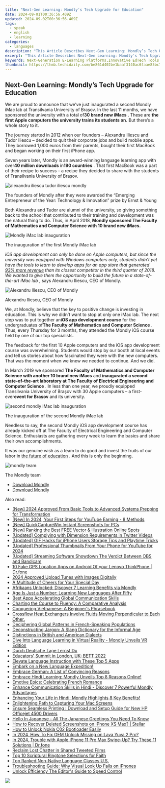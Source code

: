 ```yaml
---
title: "Next-Gen Learning: Mondly’s Tech Upgrade for Education"
date: 2024-09-01T00:36:56.409Z
updated: 2024-09-02T00:36:56.409Z
tags:
  - speak
  - english
  - learning
categories:
  - languages
description: "This Article Describes Next-Gen Learning: Mondly’s Tech Upgrade for Education"
excerpt: "This Article Describes Next-Gen Learning: Mondly’s Tech Upgrade for Education"
keywords: Next-Generation E-Learning Platforms,Innovative EdTech Tools for Students and Educators,Technological Advancements in Modern Education Systems,Mondly's New Features Enhancing Online Learning Experience,Tech Upgrade,Integrating Advanced Technologies for Improved Learning Outcomes,Future-Focused Educational Applications and Software Solutions
thumbnail: https://thmb.techidaily.com/be861d402be1baaf3140ac6faae85bc70a45ab620b0dde812294a010c625a831.png
---
```


## Next-Gen Learning: Mondly’s Tech Upgrade for Education

 We are proud to announce that we’ve just inaugurated a second Mondly iMac lab at Transilvania University of Brașov. In the last 11 months, we have sponsored the university with a total of**30 brand new iMacs** . These are **the first Apple computers the university trains its students on.** But there’s a whole story to it.

 The journey started in 2012 when our founders – Alexandru Iliescu and Tudor Iliescu – decided to quit their corporate jobs and build mobile apps. They borrowed 1,000 euros from their parents, bought their first MacBook and began working on their first iPhone app.

 Seven years later, Mondly is an award-winning language learning app with over**40 million downloads** in**190 countries** . That first MacBook was a part of their recipe to success – a recipe they decided to share with the students of Transilvania University of Brașov.

![alexandru iliescu tudor iliescu mondly](https://edge.mondly.com/blog/wp-content/uploads/2019/03/alexandru-iliescu-tudor-iliescu-mondly-1024x683.jpg "Mondly Supports Education By Investing In State-Of-The-Art Apple Technology For Students 2")

 The founders of Mondly after they were awarded the “Emerging Entrepreneur of the Year: Technology & Innovation” prize by Ernst & Young

 Both Alexandru and Tudor are alumni of the university, so giving something back to the school that contributed to their training and development was the natural thing to do. Thus, in April 2018, **Mondly sponsored The Faculty of Mathematics and Computer Science with 10 brand new iMacs.**

![Mondly iMac lab inauguration](https://edge.mondly.com/blog/wp-content/uploads/2019/03/Mondly-iMac-lab-inauguration-1024x488.jpg "Mondly Supports Education By Investing In State-Of-The-Art Apple Technology For Students 3")

 The inauguration of the first Mondly iMac lab

 _iOS app development can only be done on Apple computers, but since the university was equipped with Windows computers only, students didn’t yet have the tools to learn to develop apps for an app store that generated [93% more revenue](https://techcrunch.com/2018/10/11/app-store-generated-93-more-revenue-than-google-play-in-q3/) than its closest competitor in the third quarter of 2018\. We wanted to give them the opportunity to build the future in a state-of-the-art iMac lab_ , says Alexandru Iliescu, CEO of Mondly.

![Alexandru Iliescu, CEO of Mondly](https://edge.mondly.com/blog/wp-content/uploads/2019/03/alexandru-iliescu-ceo-mondly-820x1024.jpg "Mondly Supports Education By Investing In State-Of-The-Art Apple Technology For Students 4")

 Alexandru Iliescu, CEO of Mondly

 We, at Mondly, believe that the key to positive change is investing in education. This is why we didn’t want to stop at only one iMac lab. The next step was to put together an**iOS app development course** for the undergraduates of**The Faculty of Mathematics and Computer Science** . Thus, every Thursday for 3 months, they attended the Mondly iOS course held by one of our top specialists.

 The feedback for the first 10 Apple computers and the iOS app development course was overwhelming. Students would stop by our booth at local events and tell us stories about how fascinated they were with the new computers. That was the moment when we knew we needed to continue. And we did.

 In March 2019 we sponsored **The Faculty of Mathematics and Computer Science with another 10 brand new iMacs** and **inaugurated a second state-of-the-art laboratory at The Faculty of Electrical Engineering and Computer Science** . In less than one year, we proudly equipped Transilvania University of Brașov with 30 Apple computers – a first-ever**event for Brașov** and its university.

![second mondly iMac lab inauguration](https://edge.mondly.com/blog/wp-content/uploads/2019/03/second-mondly-iMac-lab-inauguration-1024x684.jpg "Mondly Supports Education By Investing In State-Of-The-Art Apple Technology For Students 5")

 The inauguration of the second Mondly iMac lab

 Needless to say, the second Mondly iOS app development course has already kicked off at The Faculty of Electrical Engineering and Computer Science. Enthusiasts are gathering every week to learn the basics and share their own accomplishments.

 It was our genuine wish as a team to do good and invest the fruits of our labor in [the future of education](https://shop.mondly.com/affiliate.php?ACCOUNT=ATISTUDI&AFFILIATE=108875&PATH=https://www.mondly.com?AFFILIATE=108875) . And this is only the beginning.

![mondly team](https://edge.mondly.com/blog/wp-content/uploads/2019/03/mondly-team-scaled-960x623.jpg "Mondly Supports Education By Investing In State-Of-The-Art Apple Technology For Students 6")

 The Mondly team

* [Download Mondly](https://www.facebook.com/sharer/sharer.php?u=https%3A%2F%2Fwww.mondly.com%2Fblog%2Fmondly-supports-education-investing-apple-technology-for-students%2F&t=Mondly+Supports+Education+by+Investing+in+State-Of-The-Art+Apple+Technology+for+Students "Share on Facebook")
* [Download Mondly](https://shop.mondly.com/affiliate.php?ACCOUNT=ATISTUDI&AFFILIATE=108875&PATH=https://www.mondly.com?AFFILIATE=108875)

<ins class="adsbygoogle"
     style="display:block"
     data-ad-format="autorelaxed"
     data-ad-client="ca-pub-7571918770474297"
     data-ad-slot="1223367746"></ins>



<ins class="adsbygoogle"
     style="display:block"
     data-ad-client="ca-pub-7571918770474297"
     data-ad-slot="8358498916"
     data-ad-format="auto"
     data-full-width-responsive="true"></ins>

<span class="atpl-alsoreadstyle">Also read:</span>
<div><ul>
<li><a href="https://fox-http.techidaily.com/new-2024-approved-from-basic-tools-to-advanced-systems-prepping-for-transformation/"><u>[New] 2024 Approved  From Basic Tools to Advanced Systems  Prepping for Transformation</u></a></li>
<li><a href="https://youtube-lab.techidaily.com/n-2024-your-first-steps-for-youtube-earning-8-methods/"><u>[New] In 2024, Your First Steps for YouTube Earning - 8 Methods</u></a></li>
<li><a href="https://remote-screen-capture.techidaily.com/new-quickcapturewin-instant-screenshots-for-pcs/"><u>[New] QuickCaptureWin  Instant Screenshots for PCs</u></a></li>
<li><a href="https://extra-guidance.techidaily.com/new-ranking-the-best-free-vector-and-illustration-online-spots/"><u>[New] Ranking the Best FREE Vector & Illustration Online Spots</u></a></li>
<li><a href="https://twitter-videos.techidaily.com/updated-complying-with-dimension-requirements-in-twitter-videos/"><u>[Updated] Complying with Dimension Requirements in Twitter Videos</u></a></li>
<li><a href="https://some-techniques.techidaily.com/updated-gif-hacks-for-iphone-users-storage-tips-and-playtime-tricks/"><u>[Updated] GIF Hacks for iPhone Users  Storage Tips and Playtime Tricks</u></a></li>
<li><a href="https://youtube-data.techidaily.com/ed-professional-thumbnails-from-your-phone-for-youtube-for-2024/"><u>[Updated] Professional Thumbnails From Your Phone for YouTube for 2024</u></a></li>
<li><a href="https://screen-mirroring-recording.techidaily.com/updated-streaming-software-showdown-the-verdict-between-obs-and-bandicam/"><u>[Updated] Streaming Software Showdown  The Verdict Between OBS and Bandicam</u></a></li>
<li><a href="https://android-location.techidaily.com/10-fake-gps-location-apps-on-android-of-your-lenovo-thinkphone-drfone-by-drfone-virtual/"><u>10 Fake GPS Location Apps on Android Of your Lenovo ThinkPhone | Dr.fone</u></a></li>
<li><a href="https://fox-cloud.techidaily.com/2024-approved-upload-tunes-with-images-digitally/"><u>2024 Approved  Upload Tunes with Images Digitally</u></a></li>
<li><a href="https://mondly-stories.techidaily.com/a-multitude-of-cheers-for-your-special-day/"><u>A Multitude of Cheers for Your Special Day</u></a></li>
<li><a href="https://mondly-stories.techidaily.com/afrikaans-unlocked-discover-7-learning-benefits-via-mondly/"><u>Afrikaans Unlocked: Discover 7 Learning Benefits via Mondly</u></a></li>
<li><a href="https://mondly-stories.techidaily.com/age-is-just-a-number-learning-new-languages-after-fifty/"><u>Age Is Just a Number: Learning New Languages After Fifty</u></a></li>
<li><a href="https://mondly-stories.techidaily.com/best-apps-accelerating-global-communication-skills/"><u>Best Apps Accelerating Global Communication Skills</u></a></li>
<li><a href="https://mondly-stories.techidaily.com/charting-the-course-to-fluency-a-comparative-analysis/"><u>Charting the Course to Fluency: A Comparative Analysis</u></a></li>
<li><a href="https://mondly-stories.techidaily.com/conquering-vietnamese-a-beginners-phrasebook/"><u>Conquering Vietnamese: A Beginner's Phrasebook</u></a></li>
<li><a href="https://win-dash.techidaily.com/1722964344177-crossflow-heat-exchangers-involve-fluids-moving-perpendicular-to-each-other/"><u>Crossflow Heat Exchangers Involve Fluids Moving Perpendicular to Each Other.</u></a></li>
<li><a href="https://mondly-stories.techidaily.com/deciphering-global-patterns-in-french-speaking-populations/"><u>Deciphering Global Patterns in French-Speaking Populations</u></a></li>
<li><a href="https://mondly-stories.techidaily.com/deconstructing-jargon-a-slang-dictionary-for-the-informal-age/"><u>Deconstructing Jargon: A Slang Dictionary for the Informal Age</u></a></li>
<li><a href="https://mondly-stories.techidaily.com/distinctions-in-british-and-american-dialects/"><u>Distinctions in British and American Dialects</u></a></li>
<li><a href="https://mondly-stories.techidaily.com/dive-into-language-learning-in-virtual-reality-mondly-unveils-vr-edition/"><u>Dive Into Language Learning in Virtual Reality - Mondly Unveils VR Edition</u></a></li>
<li><a href="https://mondly-stories.techidaily.com/durch-deutsche-tage-lernst-du/"><u>Durch Deutsche Tage Lernst Du</u></a></li>
<li><a href="https://mondly-stories.techidaily.com/educators-summit-in-london-uk-bett-2022/"><u>Educators' Summit in London, UK: BETT 2022</u></a></li>
<li><a href="https://mondly-stories.techidaily.com/elevate-language-instruction-with-these-top-5-apps/"><u>Elevate Language Instruction with These Top 5 Apps</u></a></li>
<li><a href="https://mondly-stories.techidaily.com/embark-on-a-new-language-expedition/"><u>Embark on a New Language Expedition!</u></a></li>
<li><a href="https://mondly-stories.techidaily.com/embrace-german-a-list-of-convincing-reasons/"><u>Embrace German: A List of Convincing Reasons</u></a></li>
<li><a href="https://mondly-stories.techidaily.com/1719580251708-embrace-hindi-learning-mondly-unveils-top-8-reasons-online/"><u>Embrace Hindi Learning: Mondly Unveils Top 8 Reasons Online!</u></a></li>
<li><a href="https://mondly-stories.techidaily.com/emotive-epics-celebrating-french-romance/"><u>Emotive Epics: Celebrating French Romance</u></a></li>
<li><a href="https://mondly-stories.techidaily.com/1719580825709-enhance-communication-skills-in-hindi-discover-7-powerful-mondly-advantages/"><u>Enhance Communication Skills in Hindi - Discover 7 Powerful Mondly Advantages</u></a></li>
<li><a href="https://mondly-stories.techidaily.com/1719580367068-enhancing-your-life-in-hindi-mondly-highlights-8-key-benefits/"><u>Enhancing Your Life in Hindi: Mondly Highlights 8 Key Benefits!</u></a></li>
<li><a href="https://screen-sharing-recording.techidaily.com/enlightening-path-to-capturing-your-mac-screens/"><u>Enlightening Path to Capturing Your Mac Screens</u></a></li>
<li><a href="https://driver-download.techidaily.com/ensure-seamless-printing-download-and-setup-guide-for-new-hp-officejet-4500-drivers/"><u>Ensure Seamless Printing : Download and Setup Guide for New HP Officejet 4500 Drivers</u></a></li>
<li><a href="https://mondly-stories.techidaily.com/1719580711523-hello-in-japanese-all-the-japanese-greetings-you-need-to-know/"><u>Hello In Japanese - All The Japanese Greetings You Need To Know</u></a></li>
<li><a href="https://blog-min.techidaily.com/how-to-recover-deleted-screenshots-on-iphone-xs-max-stellar-by-stellar-data-recovery-ios-iphone-data-recovery/"><u>How to Recover Deleted Screenshots on iPhone XS Max? | Stellar</u></a></li>
<li><a href="https://easy-unlock-android.techidaily.com/how-to-unlock-nokia-c02-bootloader-easily-by-drfone-android/"><u>How to Unlock Nokia C02 Bootloader Easily</u></a></li>
<li><a href="https://android-unlock.techidaily.com/in-2024-how-to-fix-oem-unlock-missing-on-lava-yuva-2-pro-by-drfone-android/"><u>In 2024, How To Fix OEM Unlock Missing on Lava Yuva 2 Pro?</u></a></li>
<li><a href="https://iphone-unlock.techidaily.com/in-2024-trouble-with-apple-iphone-11-pro-max-swipe-up-try-these-11-solutions-drfone-by-drfone-ios/"><u>In 2024, Trouble with Apple iPhone 11 Pro Max Swipe-Up? Try These 11 Solutions | Dr.fone</u></a></li>
<li><a href="https://twitter-videos.techidaily.com/reclaim-lost-chatter-in-shared-tweeted-films/"><u>Reclaim Lost Chatter in Shared Tweeted Films</u></a></li>
<li><a href="https://extra-information.techidaily.com/top-10-scriptural-ringtone-selections-for-faith/"><u>Top 10 Scriptural Ringtone Selections for Faith</u></a></li>
<li><a href="https://mondly-stories.techidaily.com/1719577021074-top-ranked-non-native-language-classes-us/"><u>Top Ranked Non-Native Language Classes U.S.</u></a></li>
<li><a href="https://fox-that.techidaily.com/troubleshooting-guide-why-visual-look-up-fails-on-iphones/"><u>Troubleshooting Guide: Why Visual Look Up Fails on iPhones</u></a></li>
<li><a href="https://extra-information.techidaily.com/unlock-efficiency-the-editors-guide-to-speed-control/"><u>Unlock Efficiency  The Editor's Guide to Speed Control</u></a></li>
</ul></div>

<!-- affiliate ads begin -->
<a href="https://shop.mondly.com/affiliate.php?ACCOUNT=ATISTUDI&AFFILIATE=108875&PATH=https%3A%2F%2Fwww.mondly.com%3FAFFILIATE%3D108875%26RESOURCE%3D%2BBusiness%2B970x90%2B"><img src="https://secure.avangate.com/images/merchant/69c418c33ec2e1a4267fa9bb77fa1428/business-970x90.gif" border="0"></a>
<!-- affiliate ads end -->